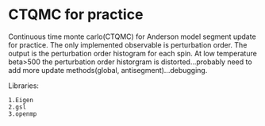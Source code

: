 # CTQMC for practice
Continuous time monte carlo(CTQMC) for Anderson model segment update for practice. The only implemented observable is perturbation order. The output is the perturbation order histogram for each spin. At low temperature beta>500 the perturbation order historgram is distorted...probably need to add more update methods(global, antisegment)...debugging. 

Libraries:

    1.Eigen
    2.gsl
    3.openmp

